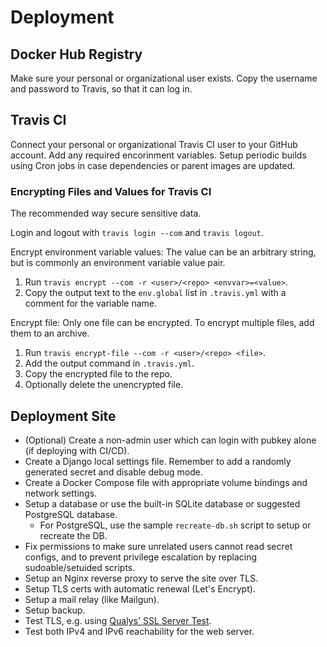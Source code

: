 # Deployment

## Docker Hub Registry

Make sure your personal or organizational user exists. Copy the username and password to Travis, so that it can log in.

## Travis CI

Connect your personal or organizational Travis CI user to your GitHub account. Add any required encorinment variables. Setup periodic builds using Cron jobs in case dependencies or parent images are updated.

### Encrypting Files and Values for Travis CI

The recommended way secure sensitive data.

Login and logout with `travis login --com` and `travis logout`.

Encrypt environment variable values:
The value can be an arbitrary string, but is commonly an environment variable value pair.
1. Run `travis encrypt --com -r <user>/<repo> <envvar>=<value>`.
1. Copy the output text to the `env.global` list in `.travis.yml` with a comment for the variable name.

Encrypt file:
Only one file can be encrypted. To encrypt multiple files, add them to an archive.
1. Run `travis encrypt-file --com -r <user>/<repo> <file>`.
1. Add the output command in `.travis.yml`.
1. Copy the encrypted file to the repo.
1. Optionally delete the unencrypted file.

## Deployment Site

* (Optional) Create a non-admin user which can login with pubkey alone (if deploying with CI/CD).
* Create a Django local settings file. Remember to add a randomly generated secret and disable debug mode.
* Create a Docker Compose file with appropriate volume bindings and network settings.
* Setup a database or use the built-in SQLite database or suggested PostgreSQL database.
    * For PostgreSQL, use the sample `recreate-db.sh` script to setup or recreate the DB.
* Fix permissions to make sure unrelated users cannot read secret configs, and to prevent privilege escalation by replacing sudoable/setuided scripts.
* Setup an Nginx reverse proxy to serve the site over TLS.
* Setup TLS certs with automatic renewal (Let's Encrypt).
* Setup a mail relay (like Mailgun).
* Setup backup.
* Test TLS, e.g. using [Qualys' SSL Server Test](https://www.ssllabs.com/ssltest/).
* Test both IPv4 and IPv6 reachability for the web server.
